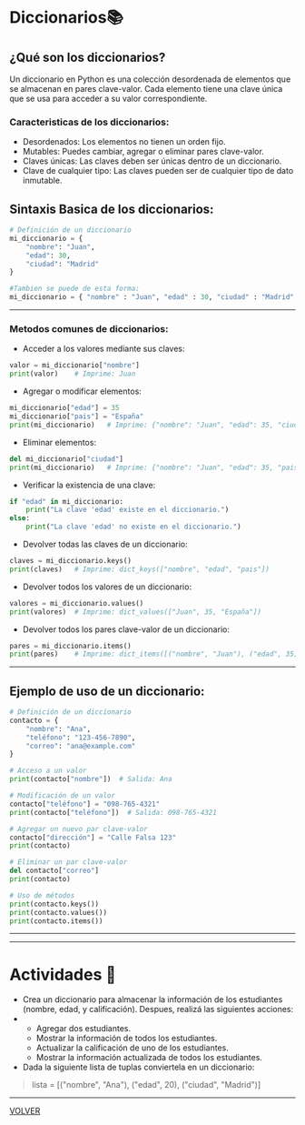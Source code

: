 # Diccionarios📚

## ¿Qué son los diccionarios?

Un diccionario en Python es una colección desordenada de elementos que se almacenan en pares clave-valor. Cada elemento tiene una clave única que se usa para acceder a su valor correspondiente.

### Caracteristicas de los diccionarios:

- Desordenados: Los elementos no tienen un orden fijo.
- Mutables: Puedes cambiar, agregar o eliminar pares clave-valor.
- Claves únicas: Las claves deben ser únicas dentro de un diccionario.
- Clave de cualquier tipo: Las claves pueden ser de cualquier tipo de dato inmutable.

## Sintaxis Basica de los diccionarios:

```python
# Definición de un diccionario
mi_diccionario = {
    "nombre": "Juan",
    "edad": 30,
    "ciudad": "Madrid"
}

#Tambien se puede de esta forma:
mi_diccionario = { "nombre" : "Juan", "edad" : 30, "ciudad" : "Madrid" }

```

---

### Metodos comunes de diccionarios:

- Acceder a los valores mediante sus claves:

```python
valor = mi_diccionario["nombre"]
print(valor)	# Imprime: Juan
```

- Agregar o modificar elementos:

```python
mi_diccionario["edad"] = 35
mi_diccionario["pais"] = "España"
print(mi_diccionario)	# Imprime: {"nombre": "Juan", "edad": 35, "ciudad": "Madrid", "pais": "España"}
```

- Eliminar elementos:

```python
del mi_diccionario["ciudad"]
print(mi_diccionario)	# Imprime: {"nombre": "Juan", "edad": 35, "pais": "España"}
```

- Verificar la existencia de una clave:

```python
if "edad" in mi_diccionario:
    print("La clave 'edad' existe en el diccionario.")
else:
    print("La clave 'edad' no existe en el diccionario.")
```

- Devolver todas las claves de un diccionario:

```python
claves = mi_diccionario.keys()
print(claves)	# Imprime: dict_keys(["nombre", "edad", "pais"])
```

- Devolver todos los valores de un diccionario:

```python
valores = mi_diccionario.values()
print(valores)	# Imprime: dict_values(["Juan", 35, "España"])
```

- Devolver todos los pares clave-valor de un diccionario:

```python
pares = mi_diccionario.items()
print(pares)	# Imprime: dict_items([("nombre", "Juan"), ("edad", 35), ("pais", "España")])
```

---

## Ejemplo de uso de un diccionario:

```python
# Definición de un diccionario
contacto = {
    "nombre": "Ana",
    "teléfono": "123-456-7890",
    "correo": "ana@example.com"
}

# Acceso a un valor
print(contacto["nombre"])  # Salida: Ana

# Modificación de un valor
contacto["teléfono"] = "098-765-4321"
print(contacto["teléfono"])  # Salida: 098-765-4321

# Agregar un nuevo par clave-valor
contacto["dirección"] = "Calle Falsa 123"
print(contacto)

# Eliminar un par clave-valor
del contacto["correo"]
print(contacto)

# Uso de métodos
print(contacto.keys())
print(contacto.values())
print(contacto.items())
```

---

---

# Actividades 💬

- Crea un diccionario para almacenar la información de los estudiantes (nombre, edad, y calificación). Despues, realizá las siguientes acciones:
- - Agregar dos estudiantes.
  - Mostrar la información de todos los estudiantes.
  - Actualizar la calificación de uno de los estudiantes.
  - Mostrar la información actualizada de todos los estudiantes.
- Dada la siguiente lista de tuplas conviertela en un diccionario:

> lista = [("nombre", "Ana"), ("edad", 20), ("ciudad", "Madrid")]

---

[VOLVER](/readme.md)
